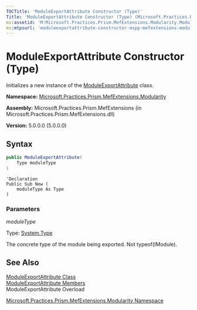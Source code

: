 ```yaml
---
TOCTitle: 'ModuleExportAttribute Constructor (Type)'
Title: 'ModuleExportAttribute Constructor (Type) (Microsoft.Practices.Prism.MefExtensions.Modularity)'
ms:assetid: 'M:Microsoft.Practices.Prism.MefExtensions.Modularity.ModuleExportAttribute.\#ctor(System.Type)'
ms:mtpsurl: 'moduleexportattribute-constructor-mspp-mefextensions-modularity.md'
---
```


# ModuleExportAttribute Constructor (Type)

Initializes a new instance of the [ModuleExportAttribute](/patterns-practices/reference/moduleexportattribute-class-mspp-mefextensions-modularity) class.

**Namespace:** [Microsoft.Practices.Prism.MefExtensions.Modularity](/patterns-practices/reference/mspp-mefextensions-modularity-namespace)

**Assembly:** Microsoft.Practices.Prism.MefExtensions (in Microsoft.Practices.Prism.MefExtensions.dll)

**Version:** 5.0.0.0 (5.0.0.0)

## Syntax

```C#
public ModuleExportAttribute(
	Type moduleType
)
```

```VB
'Declaration
Public Sub New ( 
	moduleType As Type
)
```

### Parameters

*moduleType*  

Type: [System.Type](http://msdn.microsoft.com/en-us/library/42892f65)

The concrete type of the module being exported. Not typeof(IModule).

## See Also

[ModuleExportAttribute Class](/patterns-practices/reference/moduleexportattribute-class-mspp-mefextensions-modularity)<br/>
[ModuleExportAttribute Members](/patterns-practices/reference/moduleexportattribute-members-mspp-mefextensions-modularity)<br/>
ModuleExportAttribute Overload

[Microsoft.Practices.Prism.MefExtensions.Modularity Namespace](/patterns-practices/reference/mspp-mefextensions-modularity-namespace)<br/>